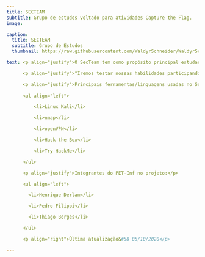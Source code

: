 ```yaml
---
title: SECTEAM
subtitle: Grupo de estudos voltado para atividades Capture the Flag.
image:

caption: 
  title: SECTEAM
  subtitle: Grupo de Estudos
  thumbnail: https://raw.githubusercontent.com/WaldyrSchneider/WaldyrSchneider.github.io/Blog-Update/assets/img/capa-secteam.png

text: <p align="justify">O SecTeam tem como propósito principal estudar, compreender e aplicar na prática conceitos relacionados às diversas áreas da segurança de redes e web security, como também conceitos de ethical hacking. Basicamente consiste em testar as vulnerabilidades de segurança, para então adaptar e/ou melhorar o sistema.</p>

      <p align="justify">"Iremos testar nossas habilidades participando de competições Capture the Flag. Essas competições são, em suma, desafios de segurança cibernética onde o objetivo é invadir um sistema e pegar tal Flag, nos quais hackers e especialistas da área do mundo inteiro se enfrentam em plataformas como Hack the Box e TryHackMe. Este grupo conta também com integrantes de Pós-Graduação, sendo eles&#58 Prof. Dr. Avelino Zorzo, Daniel Dalalana e Henry Nunes que auxiliam e apoiam o desenvolvimento das atividades."</p>

      <p align="justify">Principais ferramentas/linguagens usadas no SecTeam:</p>
      
      <ul align="left">

          <li>Linux Kali</li>

          <li>nmap</li>

          <li>openVPN</li>

          <li>Hack the Box</li>

          <li>Try HackMe</li>

      </ul>

      <p align="justify">Integrantes do PET-Inf no projeto:</p>

      <ul align="left">

        <li>Henrique Derlam</li>

        <li>Pedro Filippi</li>

        <li>Thiago Borges</li>

      </ul>

      <p align="right">Última atualização&#58 05/10/2020</p>

---
```

